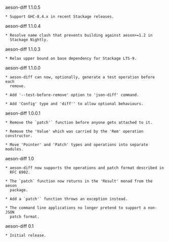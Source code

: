 aeson-diff 1.1.0.5

    * Support GHC-8.4.x in recent Stackage releases.

aeson-diff 1.1.0.4

    * Resolve name clash that prevents building against aeson>=1.2 in
      Stackage Nightly.

aeson-diff 1.1.0.3

    * Relax upper bound on base dependency for Stackage LTS-9.

aeson-diff 1.1.0.0

    * aeson-diff can now, optionally, generate a test operation before each
      remove.

    * Add '--test-before-remove' option to 'json-diff' command.

    * Add 'Config' type and 'diff'' to allow optional behaviours.

aeson-diff 1.0.0.1

    * Remove the `patch'` function before anyone gets attached to it.

    * Remove the 'Value' which was carried by the 'Rem' operation constructor.

    * Move 'Pointer' and 'Patch' types and operations into separate modules.

aeson-diff 1.0

    * aeson-diff now supports the operations and patch format described in
      RFC 6902.

    * The `patch` function now returns in the 'Result' monad from the aeson
      package.

    * Add a `patch'` function throws an exception instead.

    * The command line applications no longer pretend to support a non-JSON
      patch format.

aeson-diff 0.1

    * Initial release.
